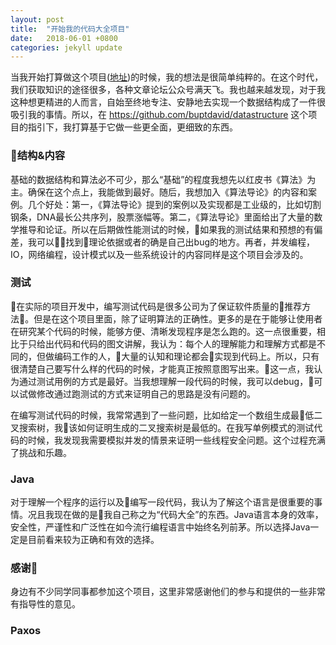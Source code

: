 ```yaml
---
layout: post
title:  "开始我的代码大全项目"
date:   2018-06-01 +0800
categories: jekyll update
---
```

当我开始打算做这个项目([地址](https://github.com/razertory/Datastructure-in-Java))的时候，我的想法是很简单纯粹的。在这个时代，我们获取知识的途径很多，各种文章论坛公众号满天飞。我也越来越发现，对于我这种想更精进的人而言，自始至终地专注、安静地去实现一个数据结构成了一件很吸引我的事情。所以，在 https://github.com/buptdavid/datastructure 这个项目的指引下，我打算基于它做一些更全面，更细致的东西。

### 结构&内容
基础的数据结构和算法必不可少，那么“基础”的程度我想先以红皮书《算法》为主。确保在这个点上，我能做到最好。随后，我想加入《算法导论》的内容和案例。几个好处：第一，《算法导论》提到的案例以及实现都是工业级的，比如切割钢条，DNA最长公共序列，股票涨幅等。第二，《算法导论》里面给出了大量的数学推导和论证。所以在后期做性能测试的时候，如果我的测试结果和预想的有偏差，我可以找到理论依据或者的确是自己出bug的地方。再者，并发编程，IO，网络编程，设计模式以及一些系统设计的内容同样是这个项目会涉及的。

### 测试
在实际的项目开发中，编写测试代码是很多公司为了保证软件质量的推荐方法。但是在这个项目里面，除了证明算法的正确性。更多的是在于能够让使用者在研究某个代码的时候，能够方便、清晰发现程序是怎么跑的。这一点很重要，相比于只给出代码和代码的图文讲解，我认为：每个人的理解能力和理解方式都是不同的，但做编码工作的人，大量的认知和理论都会实现到代码上。所以，只有很清楚自己要写什么样的代码的时候，才能真正按照意图写出来。这一点，我认为通过测试用例的方式是最好。当我想理解一段代码的时候，我可以debug，可以试做修改通过跑测试的方式来证明自己的思路是没有问题的。

在编写测试代码的时候，我常常遇到了一些问题，比如给定一个数组生成最低二叉搜索树，我该如何证明生成的二叉搜索树是最低的。在我写单例模式的测试代码的时候，我发现我需要模拟并发的情景来证明一些线程安全问题。这个过程充满了挑战和乐趣。

### Java
对于理解一个程序的运行以及编写一段代码，我认为了解这个语言是很重要的事情。况且我现在做的是我自己称之为“代码大全”的东西。Java语言本身的效率，安全性，严谨性和广泛性在如今流行编程语言中始终名列前茅。所以选择Java一定是目前看来较为正确和有效的选择。

### 感谢🙏
身边有不少同学同事都参加这个项目，这里非常感谢他们的参与和提供的一些非常有指导性的意见。


### Paxos
